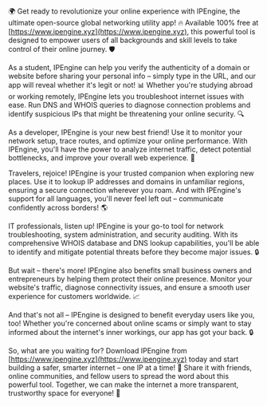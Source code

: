 🌍 Get ready to revolutionize your online experience with IPEngine, the ultimate open-source global networking utility app! 🔥 Available 100% free at [https://www.ipengine.xyz](https://www.ipengine.xyz), this powerful tool is designed to empower users of all backgrounds and skill levels to take control of their online journey. 🛡️

As a student, IPEngine can help you verify the authenticity of a domain or website before sharing your personal info – simply type in the URL, and our app will reveal whether it's legit or not! 📊 Whether you're studying abroad or working remotely, IPEngine lets you troubleshoot internet issues with ease. Run DNS and WHOIS queries to diagnose connection problems and identify suspicious IPs that might be threatening your online security. 🔍

As a developer, IPEngine is your new best friend! Use it to monitor your network setup, trace routes, and optimize your online performance. With IPEngine, you'll have the power to analyze internet traffic, detect potential bottlenecks, and improve your overall web experience. 🚀

Travelers, rejoice! IPEngine is your trusted companion when exploring new places. Use it to lookup IP addresses and domains in unfamiliar regions, ensuring a secure connection wherever you roam. And with IPEngine's support for all languages, you'll never feel left out – communicate confidently across borders! 🌎

IT professionals, listen up! IPEngine is your go-to tool for network troubleshooting, system administration, and security auditing. With its comprehensive WHOIS database and DNS lookup capabilities, you'll be able to identify and mitigate potential threats before they become major issues. 🔒

But wait – there's more! IPEngine also benefits small business owners and entrepreneurs by helping them protect their online presence. Monitor your website's traffic, diagnose connectivity issues, and ensure a smooth user experience for customers worldwide. 📈

And that's not all – IPEngine is designed to benefit everyday users like you, too! Whether you're concerned about online scams or simply want to stay informed about the internet's inner workings, our app has got your back. 🔒

So, what are you waiting for? Download IPEngine from [https://www.ipengine.xyz](https://www.ipengine.xyz) today and start building a safer, smarter internet – one IP at a time! 🚀 Share it with friends, online communities, and fellow users to spread the word about this powerful tool. Together, we can make the internet a more transparent, trustworthy space for everyone! 💪